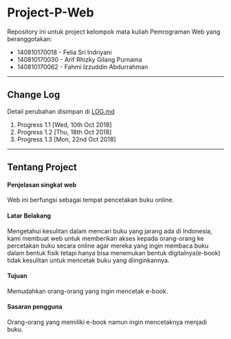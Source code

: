 # Project-P-Web

Repository ini untuk project kelompok mata kuliah Pemrograman Web yang beranggotakan:

- 140810170018 - Felia Sri Indriyani
- 140810170030 - Arif Rhizky Gilang Purnama
- 140810170062 - Fahmi Izzuddin Abdurrahman

---

## Change Log

Detail perubahan disimpan di [LOG.md](https://github.com/arifrgilang/projek-pw/blob/master/LOG.md)
1. Progress 1.1 [Wed, 10th Oct 2018]
2. Progress 1.2 [Thu, 18th Oct 2018]
3. Progress 1.3 [Mon, 22nd Oct 2018]
---

## Tentang Project

#### Penjelasan singkat web
Web ini berfungsi sebagai tempat pencetakan buku online.

#### Latar Belakang
Mengetahui kesulitan dalam mencari buku yang jarang ada di Indonesia, kami membuat web untuk memberikan akses kepada orang-orang ke percetakan buku secara online agar mereka yang ingin membaca buku dalam bentuk fisik tetapi hanya bisa menemukan bentuk digitalnya(e-book) tidak kesulitan untuk mencetak buku yang diinginkannya.

#### Tujuan
Memudahkan orang-orang yang ingin mencetak e-book.

#### Sasaran pengguna
Orang-orang yang memiliki e-book namun ingin mencetaknya menjadi buku.
